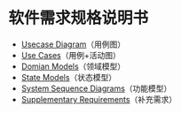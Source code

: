 # 软件需求规格说明书

- [Usecase Diagram](https://github.com/swsad-dalaotelephone/docs/blob/gh-pages/use-case/img_usecase/use-case.jpg)（用例图）
- [Use Cases](https://github.com/swsad-dalaotelephone/docs/blob/gh-pages/use-case/README.md)（用例+活动图）
- [Domian Models](https://github.com/swsad-dalaotelephone/docs/blob/gh-pages/domain-model/domain_model.png)（领域模型）
- [State Models](https://github.com/swsad-dalaotelephone/docs/blob/gh-pages/state-models/README.md)（状态模型）
- [System Sequence Diagrams](https://github.com/swsad-dalaotelephone/docs/blob/gh-pages/SSD/README.md)（功能模型）
- [Supplementary Requirements](https://github.com/swsad-dalaotelephone/docs/blob/gh-pages/supplementary_requirements.md)（补充需求）